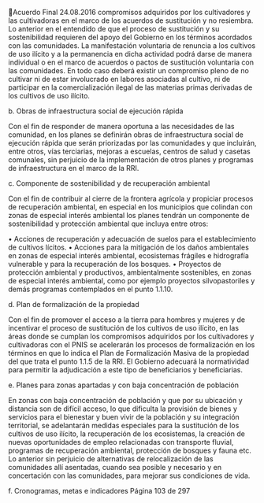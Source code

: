 Acuerdo Final 
24.08.2016 
compromisos adquiridos por los cultivadores y las cultivadoras en el marco de los acuerdos de sustitución 
y no resiembra. Lo anterior en el entendido de que el proceso de sustitución y su sostenibilidad requieren 
del apoyo del Gobierno en los términos acordados con las comunidades. La manifestación voluntaria de 
renuncia a los cultivos de uso ilícito y a la permanencia en dicha actividad podrá darse de manera individual 
o en el marco de acuerdos o pactos de sustitución voluntaria con las comunidades. En todo caso deberá 
existir un compromiso pleno de no cultivar ni de estar involucrado en labores asociadas al cultivo, ni de 
participar en la comercialización ilegal de las materias primas derivadas de los cultivos de uso ilícito.  
 
b. Obras de infraestructura social de ejecución rápida  
 
Con el fin de responder de manera oportuna a las necesidades de las comunidad, en los planes se definirán 
obras  de  infraestructura  social  de  ejecución  rápida  que  serán  priorizadas  por  las  comunidades  y  que 
incluirán, entre otros, vías terciarias, mejoras a escuelas, centros de salud y casetas comunales, sin perjuicio 
de la implementación de otros planes y programas de infraestructura en el marco de la RRI. 
 
c. Componente de sostenibilidad y de recuperación ambiental  
 
Con el fin de contribuir al cierre de la frontera agrícola y propiciar procesos de recuperación ambiental, en 
especial  en  los  municipios  que  colindan  con  zonas  de  especial  interés  ambiental  los  planes  tendrán  un 
componente de sostenibilidad y protección ambiental que incluya entre otros: 
 
• Acciones de recuperación y adecuación de suelos para el establecimiento de cultivos lícitos. 
• Acciones  para  la  mitigación  de  los  daños  ambientales  en  zonas  de  especial  interés  ambiental, 
ecosistemas frágiles e hidrografía vulnerable y para la recuperación de los bosques. 
• Proyectos  de  protección  ambiental  y  productivos,  ambientalmente  sostenibles,  en  zonas  de 
especial  interés  ambiental,  como  por  ejemplo  proyectos  silvopastoriles  y  demás  programas 
contemplados en el punto 1.1.10. 
 
d. Plan de formalización de la propiedad 
 
Con el fin de promover el acceso a la tierra para hombres y mujeres y de incentivar el proceso de sustitución 
de los cultivos de uso ilícito, en las áreas donde se cumplan los compromisos adquiridos por los cultivadores 
y cultivadoras con el PNIS se acelerarán los procesos de formalización en los términos en que lo indica el 
Plan de Formalización Masiva de la propiedad del que trata el punto 1.1.5 de la RRI. El Gobierno adecuará 
la normatividad para permitir la adjudicación a este tipo de beneficiarios y beneficiarias.  
 
e. Planes para zonas apartadas y con baja concentración de población 
 
En zonas con baja concentración de población y que por su ubicación y distancia son de difícil acceso, lo 
que dificulta la provisión de bienes y servicios para el bienestar y buen vivir de la población y su integración 
territorial,  se  adelantarán  medidas  especiales  para  la  sustitución  de  los  cultivos  de  uso  ilícito,  la 
recuperación  de  los  ecosistemas,  la  creación  de  nuevas  oportunidades  de  empleo  relacionadas  con 
transporte fluvial, programas de recuperación ambiental, protección de bosques y fauna etc. Lo anterior 
sin  perjuicio  de  alternativas  de  relocalización  de  las  comunidades  allí  asentadas,  cuando  sea  posible  y 
necesario y en concertación con las comunidades, para mejorar sus condiciones de vida.  
 
f. Cronogramas, metas e indicadores 
Página 103 de 297 
 

